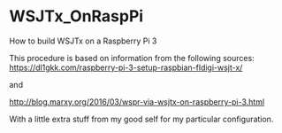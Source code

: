 # WSJTx_OnRaspPi
How to build WSJTx on a Raspberry Pi 3

This procedure is based on information from the following sources:
https://dl1gkk.com/raspberry-pi-3-setup-raspbian-fldigi-wsjt-x/

and

http://blog.marxy.org/2016/03/wspr-via-wsjtx-on-raspberry-pi-3.html

With a little extra stuff from my good self for my particular configuration.



